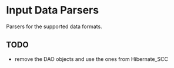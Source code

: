 # Input Data Parsers

Parsers for the supported data formats.

## TODO
- remove the DAO objects and use the ones from Hibernate_SCC
